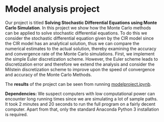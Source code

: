 # Model analysis project

Our project is titled **Solving Stochastic Differential Equations using Monte Carlo Simulation**. In this project we show how the Monte Carlo methods can be applied to solve stochastic differential equations. To do this we consider the stochastic differential equation given by the CIR model since the CIR model has an analytical solution, thus we can compare the numerical estimates to the actual solution, thereby examining the accuracy and convergence rate of the Monte Carlo simulations. First, we implement the simple Euler discretization scheme. However, the Euler scheme leads to discretization error and therefore we extend the analysis and consider the Milstein discretization scheme to improve upon the speed of convergence and accuracy of the Monte Carlo Methods. 

The **results** of the project can be seen from running [modelproject.ipynb](modelproject.ipynb).

**Dependencies:** We suspect computers with low computational power can encounter long running times since we are simulating a lot of sample paths. It took 2 minutes and 20 seconds to run the full program on a fairly decent computer. Apart from that, only the standard Anaconda Python 3 installation is required.
